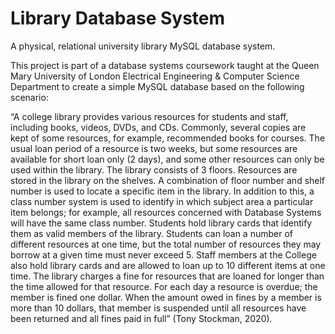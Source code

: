 # Library Database System
A physical, relational university library MySQL database system.

This project is part of a database systems coursework taught at the Queen Mary University of London Electrical Engineering & Computer Science Department to create a simple MySQL database based on the following scenario:

“A college library provides various resources for students and staff, including books, videos, DVDs, and CDs. Commonly, several copies are kept of some resources, for example, recommended books for courses. The usual loan period of a resource is two weeks, but some resources are available for short loan only (2 days), and some other resources can only be used within the library. The library consists of 3 floors. Resources are stored in the library on the shelves. A combination of floor number and shelf number is used to locate a specific item in the library. In addition to this, a class number system is used to identify in which subject area a particular item belongs; for example, all resources concerned with Database Systems will have the same class number. Students hold library cards that identify them as valid members of the library. Students can loan a number of different resources at one time, but the total number of resources they may borrow at a given time must never exceed 5. Staff members at the College also hold library cards and are allowed to loan up to 10 different items at one time. The library charges a fine for resources that are loaned for longer than the time allowed for that resource. For each day a resource is overdue; the member is fined one dollar. When the amount owed in fines by a member is more than 10 dollars, that member is suspended until all resources have been returned and all fines paid in full” (Tony Stockman, 2020).

